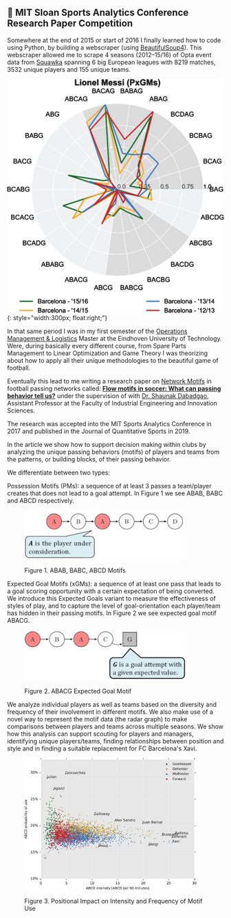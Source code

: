 ## 🔬 MIT Sloan Sports Analytics Conference Research Paper Competition

Somewhere at the end of 2015 or start of 2016 I finally learned how to code using Python,
by building a webscraper (using [BeautifulSoup4](https://pypi.org/project/beautifulsoup4/)).
This webscraper allowed me to scrape 4 seasons (2012–15/16) of Opta event data from [Squawka](https://www.squawka.com) spanning 6 big European leagues with 8219 matches,
3532 unique players and 155 unique teams.

![Messi's Flow Motif Style Radar Graph](/imgs/messi.jpg){: style="width:300px; float:right;"}

In that same period I was in my first semester of the [Operations Management & Logistics](https://www.tue.nl/en/education/graduate-school/master-operations-management-and-logistics/) Master at the Eindhoven University of Technology.
Were, during basically every different course, from Spare Parts Management to Linear Optimization and Game Theory I was theorizing about
how to apply all their unique methodologies to the beautiful game of football.

Eventually this lead to me writing a research paper on [Network Motifs](https://en.wikipedia.org/wiki/Network_motif) in football passing networks called: [<b>Flow motifs in soccer: What can passing behavior tell us?</b>](https://content.iospress.com/download/journal-of-sports-analytics/jsa190290?id=journal-of-sports-analytics%2Fjsa190290)
 under the supervision of with [Dr. Shaunak Dabadgao](https://research.tue.nl/en/persons/shaunak-s-dabadghao/publications/), Assistant Professor at the Faculty of Industrial Engineering and Innovation Sciences.

The research was accepted into the MIT Sports Analytics Conference in 2017 and published in the Journal of Quantitative Sports in 2019.

In the article we show how to support decision making within clubs by analyzing the unique passing behaviors (motifs)
of players and teams from the patterns, or building blocks, of their passing behavior.

We differentiate between two types:

Possession Motifs (PMs): a sequence of at least 3 passes a team/player creates that does not lead to a goal attempt.
In Figure 1 we see ABAB, BABC and ABCD respectively.

<figure>    
    <p><img src="/imgs/flow_motifs_.png" width="375" class="center-img"></p>
    <figcaption>Figure 1. ABAB, BABC, ABCD Motifs
    </figcaption>    
</figure>

Expected Goal Motifs (xGMs): a sequence of at least one pass that leads to a goal scoring opportunity with a certain
 expectation of being converted. We introduce this Expected Goals variant to measure the effectiveness of styles of play,
 and to capture the level of goal-orientation each player/team has hidden in their passing motifs.
 In Figure 2 we see expected goal motif ABACG.
 <figure>    
    <p><img src="/imgs/flow_motifs_2_.png" width="375" class="center-img"></p>
    <figcaption> Figure 2. ABACG Expected Goal Motif
    </figcaption>    
</figure>

We analyze individual players as well as teams based on the diversity and frequency of their involvement in different motifs.
 We also make use of a novel way to represent the motif data (the radar graph) to make comparisons between players and teams across multiple seasons.
 We show how this analysis can support scouting for players and managers, identifying unique players/teams, finding relationships between position and style and in finding a suitable replacement for FC Barcelona's Xavi.

 <figure>    
    <p><img src="/imgs/ABCD.jpg" width="400" class="center-img"></p>
    <figcaption> Figure 3. Positional Impact on Intensity and Frequency of Motif Use
    </figcaption>    
 </figure>
